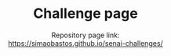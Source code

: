 <h1 align="center">Challenge page</h1>

<p align="center">
Repository page link:<br>
<a href="https://simaobastos.github.io/senai-challenges/" target="_blank">https://simaobastos.github.io/senai-challenges/</a>
</p>
